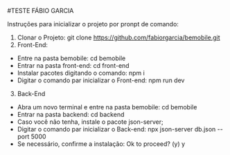 #TESTE FÁBIO GARCIA

Instruções para inicializar o projeto por pronpt de comando:

1. Clonar o Projeto: git clone https://github.com/fabiorgarcia/bemobile.git
2. Front-End:
  - Entre na pasta bemobile: cd bemobile
  - Entrar na pasta front-end: cd front-end
  - Instalar pacotes digitando o comando:  npm i
  - Digitar o comando par inicializar o Front-end: npm run dev
3. Back-End
  - Abra um novo terminal e entre na pasta bemobile: cd bemobile
  - Entrar na pasta backend: cd backend
  - Caso você não tenha, instale o pacote json-server;
  - Digitar o comando par inicializar o Back-end: npx json-server db.json --port 5000
  - Se necessário, confirme a instalação: Ok to proceed? (y) y
